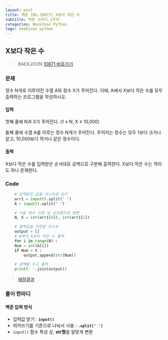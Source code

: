 ```yaml
---
layout: post
title: 백준 [No.10871] X보다 작은 수
subtitle: 백준 스터디_1주차
categories: BeakJoon Python
tags: beakjoon python
---
```

## X보다 작은 수

> BAEKJOON [10871 바로가기](https://www.acmicpc.net/status?from_mine=1&problem_id=10871&user_id=mazy02)

### 문제

정수 N개로 이루어진 수열 A와 정수 X가 주어진다. 이때, A에서 X보다 작은 수를 모두 출력하는 프로그램을 작성하시오.

#### 입력

첫째 줄에 N과 X가 주어진다. (1 ≤ N, X ≤ 10,000)

둘째 줄에 수열 A를 이루는 정수 N개가 주어진다. 주어지는 정수는 모두 1보다 크거나 같고, 10,000보다 작거나 같은 정수이다.

#### 출력

X보다 작은 수를 입력받은 순서대로 공백으로 구분해 출력한다. X보다 작은 수는 적어도 하나 존재한다.

### Code

```python
    # 입력받은 값을 리스트에 담기
    arr1 = input().split(" ")
    A = input().split(" ")

    # 사용 변수 지정 및 숫자형으로 변환
    N, X = int(arr1[0]), int(arr1[1])

    # 출력값을 저장할 리스트
    output = []
    # A에서 X보다 작은 수 출력
    for i in range(N) :
    Num = int(A[i])
    if Num < X :
        output.append(str(Num))

    # 공백을 두고 출력
    print(' '.join(output))
```

> [채점결과](https://www.acmicpc.net/status?from_mine=1&problem_id=10871&user_id=mazy02)

### 풀이 한마디

#### 백준 입력 방식

- 입력값 받기 : **`input()`**
- 띄어쓰기를 기준으로 나눠서 사용 : **`.split(' ')`**
- `input()` 함수 특성 상, **str형**을 알맞게 변환